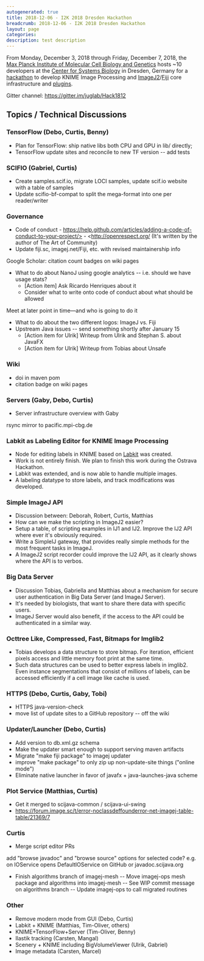 ```yaml
---
autogenerated: true
title: 2018-12-06 - I2K 2018 Dresden Hackathon
breadcrumb: 2018-12-06 - I2K 2018 Dresden Hackathon
layout: page
categories: 
description: test description
---
```


From Monday, December 3, 2018 through Friday, December 7, 2018, the [Max Planck Institute of Molecular Cell Biology and Genetics](https://mpi-cbg.de/) hosts \~10 developers at the [Center for Systems Biology](http://www.csbdresden.de/) in Dresden, Germany for a [hackathon](Hackathon ) to develop KNIME Image Processing and [ImageJ2](ImageJ2 )/[Fiji](Fiji ) core infrastructure and [plugins](Plugins ).

Gitter channel: https://gitter.im/juglab/Hack1812

Topics / Technical Discussions
------------------------------

### TensorFlow (Debo, Curtis, Benny)

-   Plan for TensorFlow: ship native libs both CPU and GPU in lib/<platform> directly;
-   TensorFlow update sites and reconcile to new TF version -- add tests

### SCIFIO (Gabriel, Curtis)

-   Create samples.scif.io, migrate LOCI samples, update scif.io website with a table of samples
-   Update scifio-bf-compat to split the mega-format into one per reader/writer

### Governance

-   Code of conduct - https://help.github.com/articles/adding-a-code-of-conduct-to-your-project/> - <http://openrespect.org/ (It's written by the author of The Art of Community)
-   Update fiji.sc, imagej.net/Fiji, etc. with revised maintainership info

Google Scholar: citation count badges on wiki pages

-   What to do about NanoJ using google analytics -- i.e. should we have usage stats?
    -   \[Action item\] Ask Ricardo Henriques about it
    -   Consider what to write onto code of conduct about what should be allowed

Meet at later point in time—and who is going to do it

-   What to do about the two different logos: ImageJ vs. Fiji
-   Upstream Java issues -- send something shortly after January 15
    -   \[Action item for Ulrik\] Writeup from Ulrik and Stephan S. about JavaFX
    -   \[Action item for Ulrik\] Writeup from Tobias about Unsafe

### Wiki

-   doi in maven pom
-   citation badge on wiki pages

### Servers (Gaby, Debo, Curtis)

-   Server infrastructure overview with Gaby

rsync mirror to pacific.mpi-cbg.de

### Labkit as Labeling Editor for KNIME Image Processing

-   Node for editing labels in KNIME based on [Labkit](Labkit ) was created.
-   Work is not entirely finish. We plan to finish this work during the Ostrava Hackathon.
-   Labkit was extended, and is now able to handle multiple images.
-   A labeling datatype to store labels, and track modifications was developed.

### Simple ImageJ API

-   Discussion between: Deborah, Robert, Curtis, Matthias
-   How can we make the scripting in ImageJ2 easier?
-   Setup a table, of scripting examples in IJ1 and IJ2. Improve the IJ2 API where ever it's obviously required.
-   Write a SimpleIJ gateway, that provides really simple methods for the most frequent tasks in ImageJ.
-   A ImageJ2 script recorder could improve the IJ2 API, as it clearly shows where the API is to verbos.

### Big Data Server

-   Discussion Tobias, Gabriella and Matthias about a mechanism for secure user authentication in Big Data Server (and ImageJ Server).
-   It's needed by biologists, that want to share there data with specific users.
-   ImageJ Server would also benefit, if the access to the API could be authenticated in a similar way.

### Octtree Like, Compressed, Fast, Bitmaps for Imglib2

-   Tobias develops a data structure to store bitmap. For iteration, efficient pixels access and little memory foot print at the same time.
-   Such data structures can be used to better express labels in imglib2. Even instance segmentations that consist of millions of labels, can be accessed efficiently if a cell image like cache is used.

### HTTPS (Debo, Curtis, Gaby, Tobi)

-   HTTPS java-version-check
-   move list of update sites to a GitHub repository -- off the wiki

### Updater/Launcher (Debo, Curtis)

-   Add version to db.xml.gz schema
-   Make the updater smart enough to support serving maven artifacts
-   Migrate "make fiji package" to imagej updater
-   improve "make package" to only zip up non-update-site things ("online mode")
-   Eliminate native launcher in favor of javafx + java-launches-java scheme

### Plot Service (Matthias, Curtis)

-   Get it merged to scijava-common / scijava-ui-swing
-   https://forum.image.sc/t/error-noclassdeffounderror-net-imagej-table-table/21369/7

### Curtis

-   Merge script editor PRs

add "browse javadoc" and "browse source" options for selected code? e.g. on IOService opens DefaultIOService on GitHub or javadoc.scijava.org

-   Finish algorithms branch of imagej-mesh -- Move imagej-ops mesh package and algorithms into imagej-mesh -- See WIP commit message on algorithms branch -- Update imagej-ops to call migrated routines

### Other

-   Remove modern mode from GUI (Debo, Curtis)
-   Labkit + KNIME (Matthias, Tim-Oliver, others)
-   KNIME+TensorFlow+Server (Tim-Oliver, Benny)
-   Ilastik tracking (Carsten, Mangal)
-   Scenery + KNIME including BigVolumeViewer (Ulrik, Gabriel)
-   Image metadata (Carsten, Marcel)
